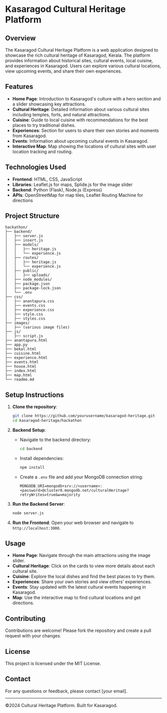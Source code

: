 # Kasaragod Cultural Heritage Platform

## Overview
The Kasaragod Cultural Heritage Platform is a web application designed to showcase the rich cultural heritage of Kasaragod, Kerala. The platform provides information about historical sites, cultural events, local cuisine, and experiences in Kasaragod. Users can explore various cultural locations, view upcoming events, and share their own experiences.

## Features
- **Home Page**: Introduction to Kasaragod's culture with a hero section and a slider showcasing key attractions.
- **Cultural Heritage**: Detailed information about various cultural sites including temples, forts, and natural attractions.
- **Cuisine**: Guide to local cuisine with recommendations for the best places to try traditional dishes.
- **Experiences**: Section for users to share their own stories and moments from Kasaragod.
- **Events**: Information about upcoming cultural events in Kasaragod.
- **Interactive Map**: Map showing the locations of cultural sites with user location tracking and routing.

## Technologies Used
- **Frontend**: HTML, CSS, JavaScript
- **Libraries**: Leaflet.js for maps, Splide.js for the image slider
- **Backend**: Python (Flask), Node.js (Express)
- **APIs**: OpenStreetMap for map tiles, Leaflet Routing Machine for directions

## Project Structure
```
hackathon/
├── backend/
│   ├── server.js
│   ├── insert.js
│   ├── models/
│   │   ├── heritage.js
│   │   └── experience.js
│   ├── routes/
│   │   ├── heritage.js
│   │   └── experience.js
│   ├── public/
│   │   ├── uploads/
│   ├── node_modules/
│   ├── package.json
│   ├── package-lock.json
│   └── .env
├── css/
│   ├── anantapura.css
│   ├── events.css
│   ├── experience.css
│   ├── style.css
│   ├── styles.css
├── images/
│   ├── (various image files)
├── js/
│   ├── script.js
├── anantapura.html
├── app.py
├── bekal.html
├── cuisine.html
├── experience.html
├── events.html
├── house.html
├── index.html
├── map.html
└── readme.md
```

## Setup Instructions
1. **Clone the repository**:
    ```sh
    git clone https://github.com/yourusername/kasaragod-heritage.git
    cd kasaragod-heritage/hackathon
    ```

2. **Backend Setup**:
    - Navigate to the backend directory:
        ```sh
        cd backend
        ```
    - Install dependencies:
        ```sh
        npm install
        ```
    - Create a `.env` file and add your MongoDB connection string:
        ```env
        MONGODB_URI=mongodb+srv://<username>:<password>@cluster0.mongodb.net/culturalHeritage?retryWrites=true&w=majority
        ```

3. **Run the Backend Server**:
    ```sh
    node server.js
    ```

4. **Run the Frontend**:
    Open your web browser and navigate to `http://localhost:3000`.

## Usage
- **Home Page**: Navigate through the main attractions using the image slider.
- **Cultural Heritage**: Click on the cards to view more details about each cultural site.
- **Cuisine**: Explore the local dishes and find the best places to try them.
- **Experiences**: Share your own stories and view others' experiences.
- **Events**: Stay updated with the latest cultural events happening in Kasaragod.
- **Map**: Use the interactive map to find cultural locations and get directions.

## Contributing
Contributions are welcome! Please fork the repository and create a pull request with your changes.

## License
This project is licensed under the MIT License.

## Contact
For any questions or feedback, please contact [your email].

---

&copy;2024 Cultural Heritage Platform. Built for Kasaragod.